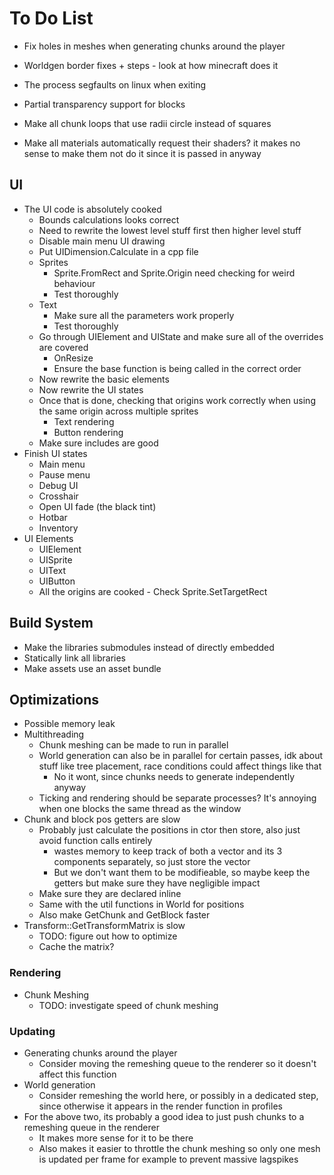 # To Do List

- Fix holes in meshes when generating chunks around the player
- Worldgen border fixes + steps - look at how minecraft does it
- The process segfaults on linux when exiting

- Partial transparency support for blocks
- Make all chunk loops that use radii circle instead of squares
- Make all materials automatically request their shaders? it makes no sense to make them not do it since it is passed in anyway

## UI

- The UI code is absolutely cooked
    - Bounds calculations looks correct
    - Need to rewrite the lowest level stuff first then higher level stuff
    - Disable main menu UI drawing
    - Put UIDimension.Calculate in a cpp file
    - Sprites
        - Sprite.FromRect and Sprite.Origin need checking for weird behaviour
        - Test thoroughly
    - Text
        - Make sure all the parameters work properly
        - Test thoroughly
    - Go through UIElement and UIState and make sure all of the overrides are covered
        - OnResize
        - Ensure the base function is being called in the correct order
    - Now rewrite the basic elements
    - Now rewrite the UI states
    - Once that is done, checking that origins work correctly when using the same origin across multiple sprites
        - Text rendering
        - Button rendering
    - Make sure includes are good
- Finish UI states
    - Main menu
    - Pause menu
    - Debug UI
    - Crosshair
    - Open UI fade (the black tint)
    - Hotbar
    - Inventory
- UI Elements
    - UIElement
    - UISprite
    - UIText
    - UIButton
    - All the origins are cooked - Check Sprite.SetTargetRect

## Build System

- Make the libraries submodules instead of directly embedded
- Statically link all libraries
- Make assets use an asset bundle

## Optimizations

- Possible memory leak
- Multithreading
    - Chunk meshing can be made to run in parallel
    - World generation can also be in parallel for certain passes, idk about stuff like tree placement, race conditions could affect things like that
        - No it wont, since chunks needs to generate independently anyway
    - Ticking and rendering should be separate processes? It's annoying when one blocks the same thread as the window
- Chunk and block pos getters are slow
    - Probably just calculate the positions in ctor then store, also just avoid function calls entirely
        - wastes memory to keep track of both a vector and its 3 components separately, so just store the vector
        - But we don't want them to be modifieable, so maybe keep the getters but make sure they have negligible impact
    - Make sure they are declared inline
    - Same with the util functions in World for positions
    - Also make GetChunk and GetBlock faster
- Transform::GetTransformMatrix is slow
    - TODO: figure out how to optimize
    - Cache the matrix?

### Rendering

- Chunk Meshing
    - TODO: investigate speed of chunk meshing

### Updating

- Generating chunks around the player
    - Consider moving the remeshing queue to the renderer so it doesn't affect this function
- World generation
    - Consider remeshing the world here, or possibly in a dedicated step, since otherwise it appears in the render function in profiles
- For the above two, its probably a good idea to just push chunks to a remeshing queue in the renderer
    - It makes more sense for it to be there
    - Also makes it easier to throttle the chunk meshing so only one mesh is updated per frame for example to prevent massive lagspikes

